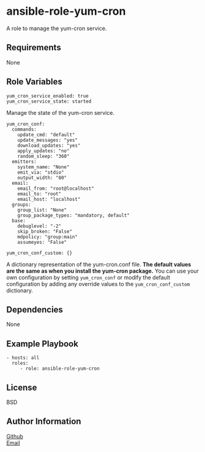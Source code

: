 ansible-role-yum-cron
=========

A role to manage the yum-cron service.

Requirements
------------

None

Role Variables
--------------

```
yum_cron_service_enabled: true
yum_cron_service_state: started
```

Manage the state of the yum-cron service.

```
yum_cron_conf:
  commands:
    update_cmd: "default"
    update_messages: "yes"
    download_updates: "yes"
    apply_updates: "no"
    random_sleep: "360"
  emitters:
    system_name: "None"
    emit_via: "stdio"
    output_width: "80"
  email:
    email_from: "root@localhost"
    email_to: "root"
    email_host: "localhost"
  groups:
    group_list: "None"
    group_package_types: "mandatory, default"
  base:
    debuglevel: "-2"
    skip_broken: "False"
    mdpolicy: "group:main"
    assumeyes: "False"

yum_cron_conf_custom: {}
```

A dictionary representation of the yum-cron.conf file. **The default values are the same as when you install the yum-cron package.** You can use your own configuration by setting `yum_cron_conf` or modify the default configuration by adding any override values to the `yum_cron_conf_custom` dictionary.

Dependencies
------------

None

Example Playbook
----------------

```
- hosts: all
  roles:
     - role: ansible-role-yum-cron
```

License
-------

BSD

Author Information
------------------

[Github](https://github.com/bigjazzsound)  
[Email](craigjamesfielder@gmail.com)  
